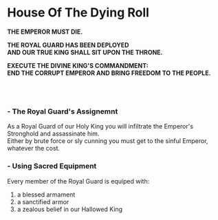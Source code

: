 # House Of The Dying Roll
  
**THE EMPEROR MUST DIE.**  
  
**THE ROYAL GUARD HAS BEEN DEPLOYED**  
**AND OUR TRUE KING SHALL SIT UPON THE THRONE.**  
  
**EXECUTE THE DIVINE KING'S COMMANDMENT:**  
**END THE CORRUPT EMPEROR AND BRING FREEDOM TO THE PEOPLE.**  

<br/><br/>

### - The Royal Guard's Assignemnt
  
As a Royal Guard of our Holy King you will infiltrate the Emperor's Stronghold and assassinate him.  
Either by brute force or sly cunning you must get to the sinful Emperor, whatever the cost.  
  
### - Using Sacred Equipment  
  
Every member of the Royal Guard is equiped with:  
1. a blessed armament
2. a sanctified armor
3. a zealous belief in our Hallowed King
  
